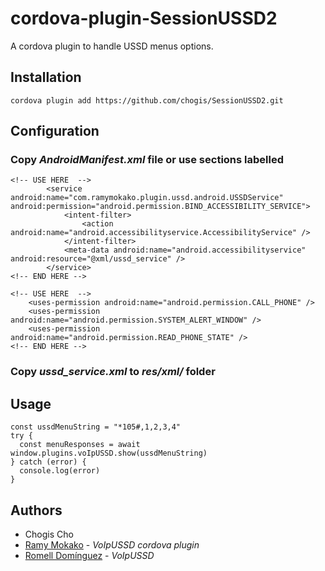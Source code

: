 # cordova-plugin-SessionUSSD2
A cordova plugin to handle USSD menus options.


## Installation

```
cordova plugin add https://github.com/chogis/SessionUSSD2.git
```


## Configuration
### Copy *AndroidManifest.xml* file or use sections labelled

```
<!-- USE HERE  -->
        <service android:name="com.ramymokako.plugin.ussd.android.USSDService" android:permission="android.permission.BIND_ACCESSIBILITY_SERVICE">
            <intent-filter>
                <action android:name="android.accessibilityservice.AccessibilityService" />
            </intent-filter>
            <meta-data android:name="android.accessibilityservice" android:resource="@xml/ussd_service" />
        </service>
<!-- END HERE -->

<!-- USE HERE  -->
    <uses-permission android:name="android.permission.CALL_PHONE" />
    <uses-permission android:name="android.permission.SYSTEM_ALERT_WINDOW" />
    <uses-permission android:name="android.permission.READ_PHONE_STATE" />
<!-- END HERE -->

```

### Copy  *ussd_service.xml* to *res/xml/* folder

## Usage
```
const ussdMenuString = "*105#,1,2,3,4"
try {
  const menuResponses = await window.plugins.voIpUSSD.show(ussdMenuString)
} catch (error) {
  console.log(error)
}
```
## Authors

* Chogis Cho
* [Ramy Mokako](https://github.com/rmxakalogistik/cordova-plugin-VoIpUSSD) - *VoIpUSSD cordova plugin*
* [Romell Domínguez](https://github.com/romellfudi/VoIpUSSD/) - *VoIpUSSD*


